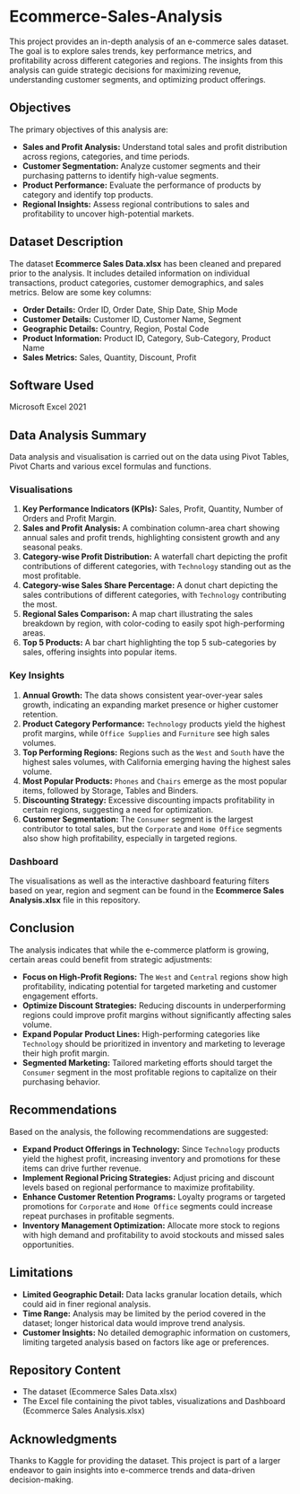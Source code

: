 # Ecommerce-Sales-Analysis
This project provides an in-depth analysis of an e-commerce sales dataset. The goal is to explore sales trends, key performance metrics, and profitability across different categories and regions. The insights from this analysis can guide strategic decisions for maximizing revenue, understanding customer segments, and optimizing product offerings.

## Objectives
The primary objectives of this analysis are:     
- **Sales and Profit Analysis:** Understand total sales and profit distribution across regions, categories, and time periods.
- **Customer Segmentation:** Analyze customer segments and their purchasing patterns to identify high-value segments.
- **Product Performance:** Evaluate the performance of products by category and identify top products.
- **Regional Insights:** Assess regional contributions to sales and profitability to uncover high-potential markets.

## Dataset Description
The dataset **Ecommerce Sales Data.xlsx** has been cleaned and prepared prior to the analysis. It includes detailed information on individual transactions, product categories, customer demographics, and sales metrics. Below are some key columns:
- **Order Details:** Order ID, Order Date, Ship Date, Ship Mode
- **Customer Details:** Customer ID, Customer Name, Segment
- **Geographic Details:** Country, Region, Postal Code
- **Product Information:** Product ID, Category, Sub-Category, Product Name
- **Sales Metrics:** Sales, Quantity, Discount, Profit

## Software Used
Microsoft Excel 2021

## Data Analysis Summary
Data analysis and visualisation is carried out on the data using Pivot Tables, Pivot Charts and various excel formulas and functions.
### Visualisations
1. **Key Performance Indicators (KPIs):** Sales, Profit, Quantity, Number of Orders and Profit Margin.
2. **Sales and Profit Analysis:** A combination column-area chart showing annual sales and profit trends, highlighting consistent growth and any seasonal peaks.
3. **Category-wise Profit Distribution:** A waterfall chart depicting the profit contributions of different categories, with ```Technology``` standing out as the most profitable.
4. **Category-wise Sales Share Percentage:** A donut chart depicting the sales contributions of different categories, with ```Technology``` contributing the most.
5. **Regional Sales Comparison:** A map chart illustrating the sales breakdown by region, with color-coding to easily spot high-performing areas.
6. **Top 5 Products:** A bar chart highlighting the top 5 sub-categories by sales, offering insights into popular items.

### Key Insights
1. **Annual Growth:** The data shows consistent year-over-year sales growth, indicating an expanding market presence or higher customer retention.
2. **Product Category Performance:** ```Technology``` products yield the highest profit margins, while ```Office Supplies``` and ```Furniture``` see high sales volumes.
3. **Top Performing Regions:** Regions such as the ```West``` and ```South``` have the highest sales volumes, with California emerging having the highest sales volume.
4. **Most Popular Products:** ```Phones``` and ```Chairs``` emerge as the most popular items, followed by Storage, Tables and Binders.
5. **Discounting Strategy:** Excessive discounting impacts profitability in certain regions, suggesting a need for optimization.
6. **Customer Segmentation:** The ```Consumer``` segment is the largest contributor to total sales, but the ```Corporate``` and ```Home Office``` segments also show high profitability, especially in targeted regions.

### Dashboard
The visualisations as well as the interactive dashboard featuring filters based on year, region and segment can be found in the **Ecommerce Sales Analysis.xlsx** file in this repository.

## Conclusion
The analysis indicates that while the e-commerce platform is growing, certain areas could benefit from strategic adjustments:       
- **Focus on High-Profit Regions:** The ```West``` and ```Central``` regions show high profitability, indicating potential for targeted marketing and customer engagement efforts.
- **Optimize Discount Strategies:** Reducing discounts in underperforming regions could improve profit margins without significantly affecting sales volume.
- **Expand Popular Product Lines:** High-performing categories like ```Technology``` should be prioritized in inventory and marketing to leverage their high profit margin.
- **Segmented Marketing:** Tailored marketing efforts should target the ```Consumer``` segment in the most profitable regions to capitalize on their purchasing behavior.

## Recommendations
Based on the analysis, the following recommendations are suggested:         
- **Expand Product Offerings in Technology:** Since ```Technology``` products yield the highest profit, increasing inventory and promotions for these items can drive further revenue.
- **Implement Regional Pricing Strategies:** Adjust pricing and discount levels based on regional performance to maximize profitability.
- **Enhance Customer Retention Programs:** Loyalty programs or targeted promotions for ```Corporate``` and ```Home Office``` segments could increase repeat purchases in profitable segments.
- **Inventory Management Optimization:** Allocate more stock to regions with high demand and profitability to avoid stockouts and missed sales opportunities.

## Limitations
- **Limited Geographic Detail:** Data lacks granular location details, which could aid in finer regional analysis.
- **Time Range:** Analysis may be limited by the period covered in the dataset; longer historical data would improve trend analysis.
- **Customer Insights:** No detailed demographic information on customers, limiting targeted analysis based on factors like age or preferences.

## Repository Content
- The dataset (Ecommerce Sales Data.xlsx)
- The Excel file containing the pivot tables, visualizations and Dashboard (Ecommerce Sales Analysis.xlsx)

## Acknowledgments
Thanks to Kaggle for providing the dataset. This project is part of a larger endeavor to gain insights into e-commerce trends and data-driven decision-making.
